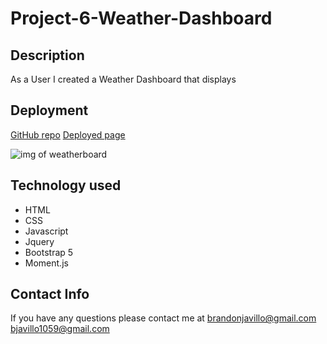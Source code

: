 # Project-6-Weather-Dashboard

## Description

As a User I created a Weather Dashboard that displays

## Deployment

[GitHub repo]("placeholder")
[Deployed page]("placeholder")


<img src="./assets/img/weather board.PNG" alt=" img of weatherboard"/>

## Technology used

- HTML
- CSS
- Javascript
- Jquery
- Bootstrap 5
- Moment.js

## Contact Info

If you have any questions please contact me at [brandonjavillo@gmail.com](google.com)
                                               [bjavillo1059@gmail.com](google.com)

